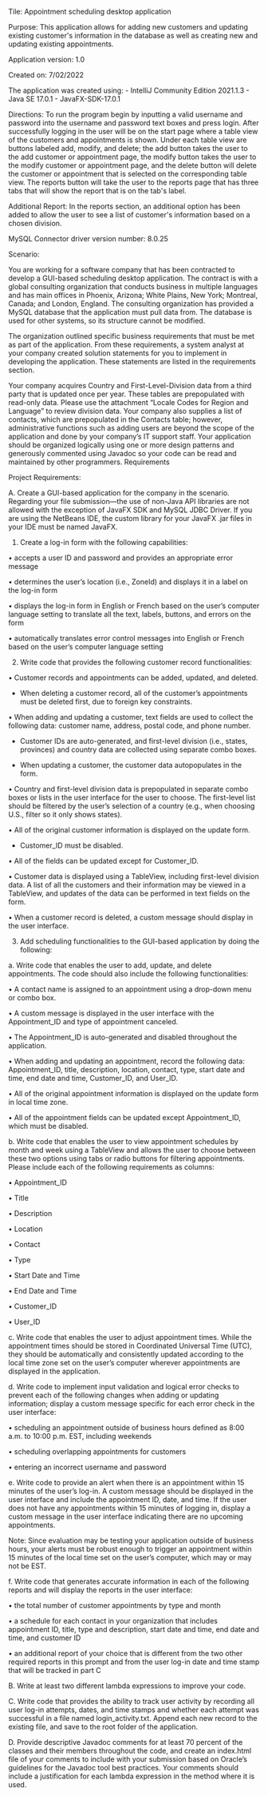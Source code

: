 Tile: Appointment scheduling desktop application

Purpose: This application allows for adding new customers and updating existing customer's information in the database
         as well as creating new and updating existing appointments.


Application version: 1.0

Created on: 7/02/2022

The application was created using:
	- IntelliJ Community Edition 2021.1.3
	- Java SE 17.0.1
	- JavaFX-SDK-17.0.1

Directions: To run the program begin by inputting a valid username and password into the username and password text
            boxes and press login. After successfully logging in the user will be on the start page where a table view
            of the customers and appointments is shown. Under each table view are buttons labeled add, modify, and
            delete; the add button takes the user to the add customer or appointment page, the modify button takes the
            user to the modify customer or appointment page, and the delete button will delete the customer or appointment
            that is selected on the corresponding table view.  The reports button will take the user to the reports page
            that has three tabs that will show the report that is on the tab's label.

Additional Report: In the reports section, an additional option has been added to allow the user to see a list of
                   customer's information based on a chosen division.

MySQL Connector driver version number: 8.0.25

Scenario:

You are working for a software company that has been contracted to develop a GUI-based scheduling desktop application. The contract is with a global consulting organization that conducts business in multiple languages and has main offices in Phoenix, Arizona; White Plains, New York; Montreal, Canada; and London, England. The consulting organization has provided a MySQL database that the application must pull data from. The database is used for other systems, so its structure cannot be modified.

The organization outlined specific business requirements that must be met as part of the application. From these requirements, a system analyst at your company created solution statements for you to implement in developing the application. These statements are listed in the requirements section.

Your company acquires Country and First-Level-Division data from a third party that is updated once per year. These tables are prepopulated with read-only data. Please use the attachment “Locale Codes for Region and Language” to review division data. Your company also supplies a list of contacts, which are prepopulated in the Contacts table; however, administrative functions such as adding users are beyond the scope of the application and done by your company’s IT support staff. Your application should be organized logically using one or more design patterns and generously commented using Javadoc so your code can be read and maintained by other programmers.
Requirements

Project Requirements:

A.  Create a GUI-based application for the company in the scenario. Regarding your file submission—the use of non-Java API libraries are not allowed with the exception of JavaFX SDK and MySQL JDBC Driver. If you are using the NetBeans IDE, the custom library for your JavaFX .jar files in your IDE must be named JavaFX.

1.  Create a log-in form with the following capabilities:

•  accepts a user ID and password and provides an appropriate error message

•  determines the user’s location (i.e., ZoneId) and displays it in a label on the log-in form

•  displays the log-in form in English or French based on the user’s computer language setting to translate all the text, labels, buttons, and errors on the form

•  automatically translates error control messages into English or French based on the user’s computer language setting




2.  Write code that provides the following customer record functionalities:

•  Customer records and appointments can be added, updated, and deleted.

-  When deleting a customer record, all of the customer’s appointments must be deleted first, due to foreign key constraints.

•  When adding and updating a customer, text fields are used to collect the following data: customer name, address, postal code, and phone number.

-  Customer IDs are auto-generated, and first-level division (i.e., states, provinces) and country data are collected using separate combo boxes.

-  When updating a customer, the customer data autopopulates in the form.


•  Country and first-level division data is prepopulated in separate combo boxes or lists in the user interface for the user to choose. The first-level list should be filtered by the user’s selection of a country (e.g., when choosing U.S., filter so it only shows states).

•  All of the original customer information is displayed on the update form.

-  Customer_ID must be disabled.

•  All of the fields can be updated except for Customer_ID.

•  Customer data is displayed using a TableView, including first-level division data. A list of all the customers and their information may be viewed in a TableView, and updates of the data can be performed in text fields on the form.

•  When a customer record is deleted, a custom message should display in the user interface.


3.  Add scheduling functionalities to the GUI-based application by doing the following:

a.  Write code that enables the user to add, update, and delete appointments. The code should also include the following functionalities:

•  A contact name is assigned to an appointment using a drop-down menu or combo box.

•  A custom message is displayed in the user interface with the Appointment_ID and type of appointment canceled.

•  The Appointment_ID is auto-generated and disabled throughout the application.

•  When adding and updating an appointment, record the following data: Appointment_ID, title, description, location, contact, type, start date and time, end date and time, Customer_ID, and User_ID.

•  All of the original appointment information is displayed on the update form in local time zone.

•  All of the appointment fields can be updated except Appointment_ID, which must be disabled.


b.  Write code that enables the user to view appointment schedules by month and week using a TableView and allows the user to choose between these two options using tabs or radio buttons for filtering appointments. Please include each of the following requirements as columns:

•  Appointment_ID

•  Title

•  Description

•  Location

•  Contact

•  Type

•  Start Date and Time

•  End Date and Time

•  Customer_ID

•  User_ID


c.  Write code that enables the user to adjust appointment times. While the appointment times should be stored in Coordinated Universal Time (UTC), they should be automatically and consistently updated according to the local time zone set on the user’s computer wherever appointments are displayed in the application.

d.  Write code to implement input validation and logical error checks to prevent each of the following changes when adding or updating information; display a custom message specific for each error check in the user interface:

•  scheduling an appointment outside of business hours defined as 8:00 a.m. to 10:00 p.m. EST, including weekends

•  scheduling overlapping appointments for customers

•  entering an incorrect username and password


e.  Write code to provide an alert when there is an appointment within 15 minutes of the user’s log-in. A custom message should be displayed in the user interface and include the appointment ID, date, and time. If the user does not have any appointments within 15 minutes of logging in, display a custom message in the user interface indicating there are no upcoming appointments.


Note: Since evaluation may be testing your application outside of business hours, your alerts must be robust enough to trigger an appointment within 15 minutes of the local time set on the user’s computer, which may or may not be EST.


f.  Write code that generates accurate information in each of the following reports and will display the reports in the user interface:

•  the total number of customer appointments by type and month

•  a schedule for each contact in your organization that includes appointment ID, title, type and description, start date and time, end date and time, and customer ID

•  an additional report of your choice that is different from the two other required reports in this prompt and from the user log-in date and time stamp that will be tracked in part C


B.  Write at least two different lambda expressions to improve your code.


C.  Write code that provides the ability to track user activity by recording all user log-in attempts, dates, and time stamps and whether each attempt was successful in a file named login_activity.txt. Append each new record to the existing file, and save to the root folder of the application.


D.  Provide descriptive Javadoc comments for at least 70 percent of the classes and their members throughout the code, and create an index.html file of your comments to include with your submission based on Oracle’s guidelines for the Javadoc tool best practices. Your comments should include a justification for each lambda expression in the method where it is used.
